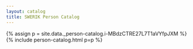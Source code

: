 ```yaml
---
layout: catalog
title: SWERIK Person Catalog
---
```

{% assign p = site.data._person-catalog.i-MBdzCTRE27L7T1aVYfpJXM %}
{% include person-catalog.html p=p %}

